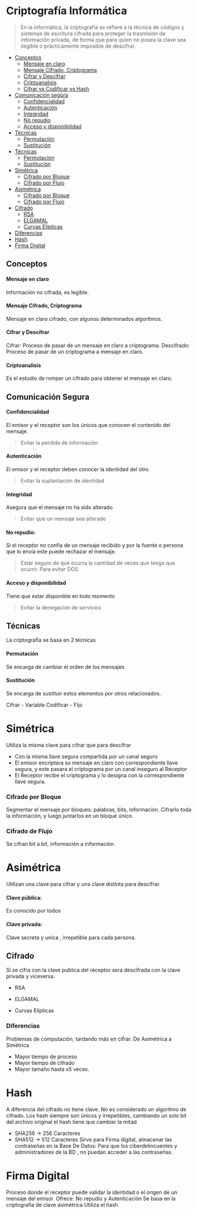 # Criptografía Informática

> En la informática, la criptografía se refiere a la técnica de códigos y sistemas de escritura cifrada para proteger la trasmisión de información privada, de forma que para quien no posea la clave sea ilegible o prácticamente imposible de descifrar.

- [Conceptos](#conceptos)
  - [Mensaje en claro](#)
  - [Mensaje Cifrado, Criptograma](#)
  - [Cifrar y Descifrar](#)
  - [Criptoanalisis](#)
  - [Cifrar vs Codificar vs Hash](#)
- [Comunicación segùra](#)
  - [Confidencialidad](#)
  - [Autenticación](#)
  - [Integridad](#)
  - [No repudio](#)
  - [Acceso y disponibilidad](#)
- [Técnicas](#)
  - [Permutación](#)
  - [Sustitución](#)
- [Técnicas](#)
  - [Permutación](#)
  - [Sustitución](#)
- [Simétrica](#)
  - [Cifrado por Bloque](#)
  - [Cifrado por Flujo](#)
- [Asimétrica](#)
  - [Cifrado por Bloque](#)
  - [Cifrado por Flujo](#)
- [Cifrado](#)
  - [RSA](#)
  - [ELGAMAL](#)
  - [Curvas Elípticas](#)
- [Diferencias](#) 
- [Hash](#) 
- [Firma Digital](#) 

## Conceptos

#### Mensaje en claro
Información no cifrada, es legible.
#### Mensaje Cifrado, Criptograma
Mensaje en claro cifrado, con algunos determinados algoritmos.
#### Cifrar y Descifrar
Cifrar: Proceso de pasar de un mensaje en claro a criptograma.
Descifrado: Proceso de pasar de un criptograma a mensaje en claro.
#### Criptoanalisis
Es el estudio de romper un cifrado para obtener el mensaje en claro.

## Comunicación Segura
#### Confidencialidad
El emisor y el receptor son los únicos que conocen el contenido del mensaje.
> Evitar la perdida de información
#### Autenticación
El emisor y el receptor deben conocer la identidad del otro.
> Evitar la suplantación de identidad
#### Integridad
Asegura que el mensaje no ha sido alterado
> Evitar que un mensaje sea alterado
#### No repudio: 
Si el receptor no confía de un mensaje recibido y por la fuente o persona que lo envía este puede rechazar el mensaje.
> Estar seguro de que ocurra la cantidad de veces que tenga que ocurrir. Para evitar DOS
#### Acceso y disponibilidad 
Tiene que estar disponible en todo momento
> Evitar la denegación de servicios

## Técnicas
La criptografía se basa en 2 técnicas
#### Permutación
Se encarga de cambiar el orden de los mensajes
#### Sustitución
Se encarga de sustituir estos elementos por otros relacionados.


Cifrar - Variable
Codificar - Fijo

# Simétrica
Utiliza la misma clave para cifrar que para descifrar

* Con la misma llave segura compartida por un canal seguro
* El emisor encriptara su mensaje en claro con correspondiente llave segura, y este pasara el criptograma por un canal inseguro al Receptor
* El Receptor recibe el criptograma y lo designa con la correspondiente llave segura.

### Cifrado por Bloque
Segmentar el mensaje por bloques: palabras, bits, información. Cifrarlo toda la información, y luego juntarlos en un bloque único. 
### Cifrado de Flujo
Se cifran bit a bit, información a información.

# Asimétrica
Utilizan una clave para cifrar y una clave distinta para descifrar.

#### Clave pública:
Es conocido por todos
#### Clave privada:
Clave secreta y uníca
, irrepetible para cada persona.

## Cifrado
Si se cifra con la clave publica del receptor sera descifrada con la clave privada y viceversa.

* RSA

* ELGAMAL

* Curvas Elípticas

### Diferencias
Problemas de computación, tardando más en cifrar.
De Asimétrica a Simétrica
* Mayor tiempo de proceso
* Mayor tiempo de cifrado
* Mayor tamaño hasta x5 veces.

# Hash

A diferencia del cifrado no tiene clave. No es considerado un algoritmo de cifrado.
Los hash
 siempre son únicos y irrepetibles, cambiando un solo bit del archivo original el hash
 tiene que cambiar la mitad
* SHA256 ->
 256 Caracteres
* SHA512 ->
 512 Caracteres
Sirve para Firma digital, almacenar las contraseñas en la Base De Datos:
Para que los ciberdelincuentes
 y administradores de la BD
, no puedan acceder a las contraseñas.

# Firma Digital
Proceso donde el receptor puede validar la identidad o el origen de un mensaje del emisor.
Ofrece: No repudio y Autenticación
Se basa en la criptografía de clave asimétrica
Utiliza el hash
